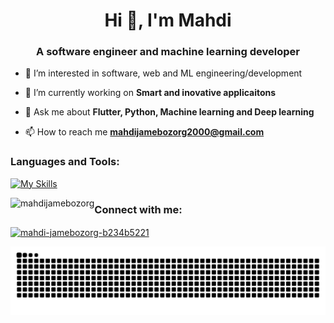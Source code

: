 
<h1 align="center">Hi 👋, I'm Mahdi</h1>
<h3 align="center"> A software engineer and machine learning developer </h3>

- 👀 I’m interested in software, web and ML engineering/development

- 🔭 I’m currently working on **Smart and inovative applicaitons**

- 💬 Ask me about **Flutter, Python, Machine learning and Deep learning**

- 📫 How to reach me **mahdijamebozorg2000@gmail.com**

<h3 align="left">Languages and Tools:</h3>

[![My Skills](https://skillicons.dev/icons?i=flutter,dart,firebase,androidstudio,apple,postman,python,tensorflow,pytorch,c,cpp,qt)](https://skillicons.dev)
  
<p>
  <img align="left" src="https://github-readme-stats.vercel.app/api/top-langs?username=mahdijamebozorg&show_icons=true&locale=en&layout=compact&theme=dark" alt="mahdijamebozorg" />
</p>

<h3 align="left">Connect with me:</h3>
<p align="left">
<a href="https://linkedin.com/in/mahdi-jamebozorg-b234b5221" target="blank">
  <img align="center" src="https://raw.githubusercontent.com/rahuldkjain/github-profile-readme-generator/master/src/images/icons/Social/linked-in-alt.svg" alt="mahdi-jamebozorg-b234b5221" height="30" width="40" />
</a>
</p>


<p align="center">
 <img width="1000" src="https://github.com/Mahdijamebozorg/Mahdijamebozorg/blob/main/github-contribution-grid-snake-dark.svg" alt="snake"/>
</p>
